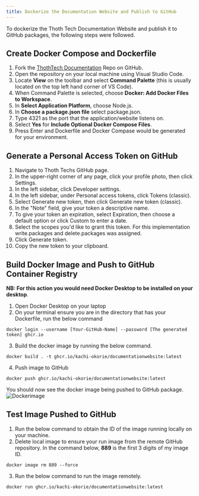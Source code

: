 ```yaml
---
title: Dockerize the Documentation Website and Publish to GitHub
---
```


To dockerize the Thoth Tech Documentation Website and publish it to GitHub packages, the following
steps were followed.

## Create Docker Compose and Dockerfile

1. Fork the [ThothTech Documentation](https://github.com/thoth-tech/ThothTech-Documentation-Website)
   Repo on GitHub.
2. Open the repository on your local machine using Visual Studio Code.
3. Locate **View** on the toolbar and select **Command Palette** (this is usually located on the top
   left hand corner of VS Code).
4. When Command Palette is selected, choose **Docker: Add Docker Files to Workspace**.
5. In **Select Application Platform**, choose Node.js.
6. In **Choose a package.json file** select package.json.
7. Type 4321 as the port that the application/website listens on.
8. Select **Yes** for **Include Optional Docker Compose Files**.
9. Press Enter and Dockerfile and Docker Compase would be generated for your environment.

## Generate a Personal Access Token on GitHub

1. Navigate to Thoth Techs GitHub page.
2. In the upper-right corner of any page, click your profile photo, then click Settings.
3. In the left sidebar, click Developer settings.
4. In the left sidebar, under Personal access tokens, click Tokens (classic).
5. Select Generate new token, then click Generate new token (classic).
6. In the "Note" field, give your token a descriptive name.
7. To give your token an expiration, select Expiration, then choose a default option or click Custom
   to enter a date.
8. Select the scopes you'd like to grant this token. For this implementation write.packages and
   delete.packages was assigned.
9. Click Generate token.
10. Copy the new token to your clipboard.

## Build Docker Image and Push to GitHub Container Registry

**NB: For this action you would need Docker Desktop to be installed on your desktop**.

1. Open Docker Desktop on your laptop
2. On your terminal ensure you are in the directory that has your Dockerfile, run the below command

```
docker login --username [Your-GitHub-Name] --password [The generated token] ghcr.io
```

3. Build the docker image by running the below command.

```
docker build . -t ghcr.io/kachi-okorie/documentationwebsite:latest
```

4. Push image to GitHub

```
docker push ghcr.io/kachi-okorie/documentationwebsite:latest
```

You should now see the docker image being pushed to GitHub package. ![Dockerimage](/dockerimage.png)

## Test Image Pushed to GitHub

1. Run the below command to obtain the ID of the image running locally on your machine.
2. Delete local image to ensure your run image from the remote GitHub repository. In the command
   below, **889** is the first 3 digits of my image ID.

```
docker image rm 889 --force
```

3. Run the below command to run the image remotely.

```
docker run ghcr.io/kachi-okorie/documentationwebsite:latest
```
